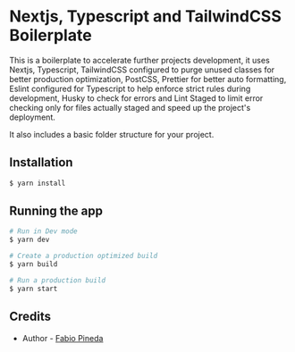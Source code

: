 # Nextjs, Typescript and TailwindCSS Boilerplate

This is a boilerplate to accelerate further projects development, it uses Nextjs, Typescript, TailwindCSS configured to purge unused classes for better production optimization, PostCSS, Prettier for better auto formatting, Eslint configured for Typescript to help enforce strict rules during development, Husky to check for errors and Lint Staged to limit error checking only for files actually staged and speed up the project's deployment.

It also includes a basic folder structure for your project.

## Installation

```bash
$ yarn install
```

## Running the app

```bash
# Run in Dev mode
$ yarn dev

# Create a production optimized build
$ yarn build

# Run a production build
$ yarn start
```

## Credits

- Author - [Fabio Pineda](https://github.com/Fabioepb)
